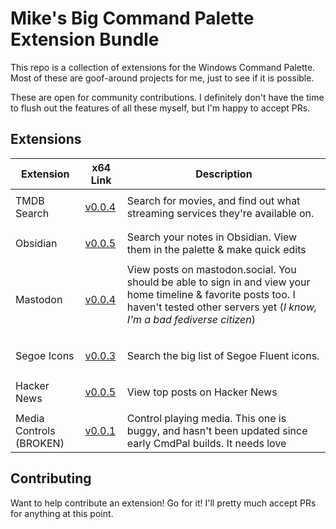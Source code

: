 # Mike's Big Command Palette Extension Bundle

This repo is a collection of extensions for the Windows Command Palette. Most of
these are goof-around projects for me, just to see if it is possible. 

These are open for community contributions. I definitely don't have the time to flush out the features of all these myself, but I'm happy to accept PRs.

## Extensions

<table><thead>
  <tr>
    <th>Extension</th>
    <th>x64 Link</th>
    <th>Description</th>
  </tr></thead>
<tbody>
  <tr>
    <td>TMDB Search</td>
    <td>

[v0.0.4](https://github.com/zadjii/CmdPalExtensions/releases/download/tmdb%2Fv0.0.4/TmdbExtension_0.0.4.0_x64.msix)
    </td>
    <td>Search for movies, and find out what streaming services they're available on.</td>
  </tr>
  <tr>
    <td>Obsidian</td>
    <td>

[v0.0.5](https://github.com/zadjii/CmdPalExtensions/releases/download/obsidian%2Fv0.0.5/ObsidianExtension_0.0.5.0_x64.msix)
    </td>
    <td>Search your notes in Obsidian. View them in the palette & make quick edits</td>
  </tr>
  <tr>
    <td>Mastodon</td>
    <td>

[v0.0.4](https://github.com/zadjii/CmdPalExtensions/releases/download/mastodon%2Fv0.0.4/MastodonExtension_0.0.4.0_x64.msix)
    </td>
    <td>View posts on mastodon.social. You should be able to sign in and view your home timeline & favorite posts too. I haven't tested other servers yet (_I know, I'm a bad fediverse citizen_)
</td>
  </tr>
  <tr>
    <td>Segoe Icons</td>
    <td>

[v0.0.3](https://github.com/zadjii/CmdPalExtensions/releases/download/icons%2Fv0.0.3/SegoeIconsExtension_0.0.3.0_x64.msix)
    </td>
    <td>Search the big list of Segoe Fluent icons.</td>
  </tr>
  <tr>
    <td>Hacker News</td>
    <td>

[v0.0.5](https://github.com/zadjii/CmdPalExtensions/releases/download/hackernews%2Fv0.0.5/HackerNewsExtension_0.0.5.0_x64.msix)
    </td>
    <td>View top posts on Hacker News</td>
  </tr>
  <tr>
    <td>Media Controls (BROKEN)</td>
    <td>

[v0.0.1](https://github.com/zadjii/CmdPalExtensions/releases/download/v0.0.1/MediaControlsExtension_0.0.1.0_x64.msix)
    </td>
    <td>Control playing media. This one is buggy, and hasn't been updated since early CmdPal builds. It needs love</td>
  </tr>
</tbody>
</table>

## Contributing

Want to help contribute an extension! Go for it! I'll pretty much accept PRs for anything at this point. 
